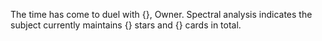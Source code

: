 The time has come to duel with {}, Owner. Spectral analysis indicates the subject currently maintains {} stars and {} cards in total.
